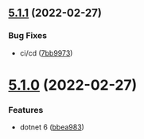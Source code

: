 ## [5.1.1](https://github.com/NetDevPack/Security.PasswordHasher/compare/v5.1.0...v5.1.1) (2022-02-27)


### Bug Fixes

* ci/cd ([7bb9973](https://github.com/NetDevPack/Security.PasswordHasher/commit/7bb9973e0bc1d613f1d13c358b1c9b424d39a51e))

# [5.1.0](https://github.com/NetDevPack/Security.PasswordHasher/compare/v5.0.0...v5.1.0) (2022-02-27)


### Features

* dotnet 6 ([bbea983](https://github.com/NetDevPack/Security.PasswordHasher/commit/bbea9839bed3a4c3bd8c437b16885af0edee2c94))
